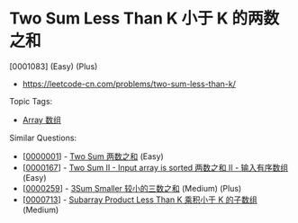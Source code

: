 # Two Sum Less Than K 小于 K 的两数之和

[0001083] (Easy) (Plus)

- https://leetcode-cn.com/problems/two-sum-less-than-k/

Topic Tags:

- [Array 数组](https://leetcode-cn.com/tag/array/)

Similar Questions:

- [[0000001](https://leetcode-cn.com/problems/two-sum/)] - [Two Sum 两数之和](./0000001.two-sum.md) (Easy)
- [[0000167](https://leetcode-cn.com/problems/two-sum-ii-input-array-is-sorted/)] - [Two Sum II - Input array is sorted 两数之和 II - 输入有序数组](./0000167.two-sum-ii-input-array-is-sorted.md) (Easy)
- [[0000259](https://leetcode-cn.com/problems/3sum-smaller/)] - [3Sum Smaller 较小的三数之和](./0000259.3sum-smaller.md) (Medium) (Plus)
- [[0000713](https://leetcode-cn.com/problems/subarray-product-less-than-k/)] - [Subarray Product Less Than K 乘积小于 K 的子数组](./0000713.subarray-product-less-than-k.md) (Medium)
